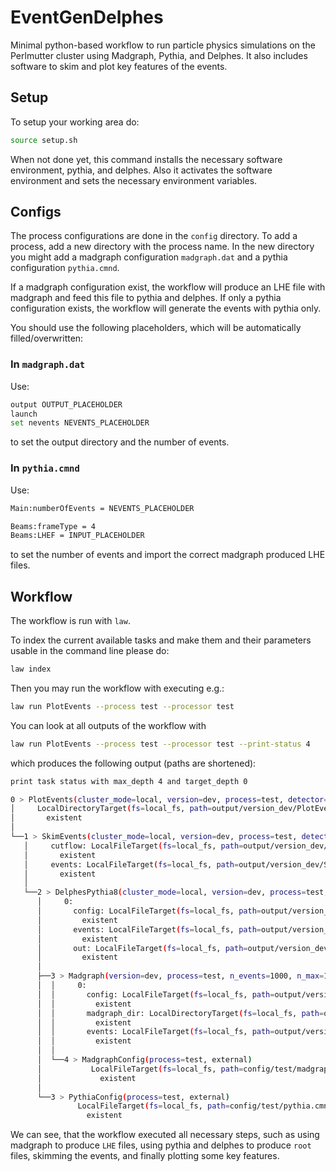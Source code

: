 # EventGenDelphes
Minimal python-based workflow to run particle physics simulations on the Perlmutter cluster using Madgraph, Pythia, and Delphes.
It also includes software to skim and plot key features of the events.

## Setup
To setup your working area do:
```bash
source setup.sh
```

When not done yet, this command installs the necessary software environment, pythia, and delphes.
Also it activates the software environment and sets the necessary environment variables.

## Configs
The process configurations are done in the `config` directory.
To add a process, add a new directory with the process name.
In the new directory you might add a madgraph configuration `madgraph.dat` and a pythia configuration `pythia.cmnd`.

If a madgraph configuration exist, the workflow will produce an LHE file with madgraph and feed this file to pythia and delphes.
If only a pythia configuration exists, the workflow will generate the events with pythia only.

You should use the following placeholders, which will be automatically filled/overwritten:

### In `madgraph.dat`
Use:
```bash
output OUTPUT_PLACEHOLDER
launch
set nevents NEVENTS_PLACEHOLDER
```
to set the output directory and the number of events.

### In `pythia.cmnd`
Use:
```bash
Main:numberOfEvents = NEVENTS_PLACEHOLDER 

Beams:frameType = 4
Beams:LHEF = INPUT_PLACEHOLDER
```
to set the number of events and import the correct madgraph produced LHE files.

## Workflow
The workflow is run with `law`.

To index the current available tasks and make them and their parameters usable in the command line please do:
```bash
law index
```

Then you may run the workflow with executing e.g.:
```bash
law run PlotEvents --process test --processor test
```

You can look at all outputs of the workflow with
```bash
law run PlotEvents --process test --processor test --print-status 4
```

which produces the following output (paths are shortened):
```bash
print task status with max_depth 4 and target_depth 0

0 > PlotEvents(cluster_mode=local, version=dev, process=test, detector=CMS, processor=test, n_events=1000)
│     LocalDirectoryTarget(fs=local_fs, path=output/version_dev/PlotEvents/test/n_events_1000/CMS/test/plots.pdf)
│       existent
│
└──1 > SkimEvents(cluster_mode=local, version=dev, process=test, detector=CMS, processor=test, n_events=1000)
   │     cutflow: LocalFileTarget(fs=local_fs, path=output/version_dev/SkimEvents/test/n_events_1000/CMS/test/cutflow.json)
   │       existent
   │     events: LocalFileTarget(fs=local_fs, path=output/version_dev/SkimEvents/test/n_events_1000/CMS/test/skimmed.h5)
   │       existent
   │
   └──2 > DelphesPythia8(cluster_mode=local, version=dev, process=test, detector=CMS, n_events=1000, n_max=1000000)
      │     0:
      │       config: LocalFileTarget(fs=local_fs, path=output/version_dev/DelphesPythia8/test/n_events_1000/CMS/0/config.txt)
      │         existent
      │       events: LocalFileTarget(fs=local_fs, path=output/version_dev/DelphesPythia8/test/n_events_1000/CMS/0/events.root)
      │         existent
      │       out: LocalFileTarget(fs=local_fs, path=output/version_dev/DelphesPythia8/test/n_events_1000/CMS/0/out.txt)
      │         existent
      │
      ├──3 > Madgraph(version=dev, process=test, n_events=1000, n_max=1000000)
      │  │     0:
      │  │       config: LocalFileTarget(fs=local_fs, path=output/version_dev/Madgraph/test/n_events_1000/config_0.dat)
      │  │         existent
      │  │       madgraph_dir: LocalDirectoryTarget(fs=local_fs, path=output/version_dev/Madgraph/test/n_events_1000/out_0)
      │  │         existent
      │  │       events: LocalFileTarget(fs=local_fs, path=output/version_dev/Madgraph/test/n_events_1000/out_0/Events/run_01/unweighted_events.lhe.gz)
      │  │         existent
      │  │
      │  └──4 > MadgraphConfig(process=test, external)
      │           LocalFileTarget(fs=local_fs, path=config/test/madgraph.dat)
      │             existent
      │
      └──3 > PythiaConfig(process=test, external)
               LocalFileTarget(fs=local_fs, path=config/test/pythia.cmnd)
                 existent
```
We can see, that the workflow executed all necessary steps, such as using madgraph to produce `LHE` files, using pythia and delphes to produce `root` files, skimming the events, and finally plotting some key features.